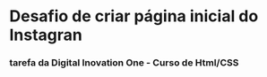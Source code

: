 # Desafio de criar página inicial do Instagran

### tarefa da Digital Inovation One - Curso de Html/CSS
